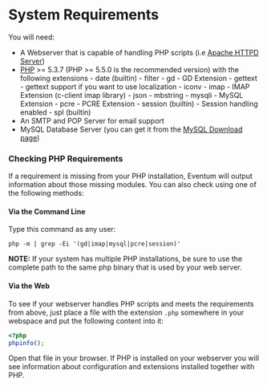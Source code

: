 # System Requirements

You will need:

-   A Webserver that is capable of handling PHP scripts (i.e [Apache HTTPD Server](http://httpd.apache.org/))
-    [PHP](http://www.php.net/) >= 5.3.7 (PHP >= 5.5.0 is the recommended version) with the following extensions
    - date (builtin)
    - filter
    - gd - GD Extension
    - gettext - gettext support if you want to use localization
    - iconv
    - imap - IMAP Extension (c-client imap library)
    - json
    - mbstring
    - mysqli - MySQL Extension
    - pcre - PCRE Extension
    - session (builtin) - Session handling enabled
    - spl (builtin)
-   An SMTP and POP Server for email support
-   MySQL Database Server (you can get it from the [MySQL Download page](http://dev.mysql.com/downloads/mysql/))

### Checking PHP Requirements

If a requirement is missing from your PHP installation, Eventum will output information about those missing modules. You can also check using one of the following methods:

#### Via the Command Line

Type this command as any user:

`php -m | grep -Ei '(gd|imap|mysql|pcre|session)'`

**NOTE:** If your system has multiple PHP installations, be sure to use the complete path to the same php binary that is used by your web server.

#### Via the Web

To see if your webserver handles PHP scripts and meets the requirements from above, just place a file with the extension `.php` somewhere in your webspace and put the following content into it:

```php
<?php
phpinfo();
```

Open that file in your browser. If PHP is installed on your webserver you will see information about configuration and extensions installed together with PHP.